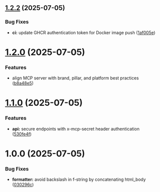 ## [1.2.2](https://github.com/mikeholownych/mcp-server/compare/v1.2.1...v1.2.2) (2025-07-05)


### Bug Fixes

* **ci:** update GHCR authentication token for Docker image push ([1af005e](https://github.com/mikeholownych/mcp-server/commit/1af005e6e31fb2053a11f32a13420e6bf0152ad6))

# [1.2.0](https://github.com/mikeholownych/mcp-server/compare/v1.1.0...v1.2.0) (2025-07-05)


### Features

* align MCP server with brand, pillar, and platform best practices ([b8a48e5](https://github.com/mikeholownych/mcp-server/commit/b8a48e539a9caf73c6588e4d514928937b833a95))

# [1.1.0](https://github.com/mikeholownych/mcp-server/compare/v1.0.0...v1.1.0) (2025-07-05)


### Features

* **api:** secure endpoints with x-mcp-secret header authentication ([530fe4f](https://github.com/mikeholownych/mcp-server/commit/530fe4ff47e23be5c8aa8a265250f95b4c62dfa2))

# 1.0.0 (2025-07-05)


### Bug Fixes

* **formatter:** avoid backslash in f-string by concatenating html_body ([030296c](https://github.com/mikeholownych/mcp-server/commit/030296ca42cca416512675a6f60ca3a82734a9d3))
